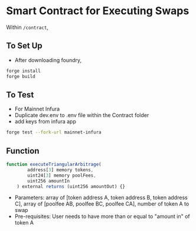 # Smart Contract for Executing Swaps

Within `/contract`,

## To Set Up
- After downloading foundry,
```bash
forge install
forge build
```

## To Test
- For Mainnet Infura
- Duplicate dev.env to .env file within the Contract folder
- add keys from infura app 

```bash
forge test --fork-url mainnet-infura
```

## Function
```typescript
function executeTriangularArbitrage(
        address[3] memory tokens,
        uint24[3] memory poolFees,
        uint256 amountIn
    ) external returns (uint256 amountOut) {}
```
- Parameters: array of [token address A, token address B, token address C], array of [poolfee AB, poolfee BC, poolfee CA], number of token A to swap 
- Pre-requisites: User needs to have more than or equal to "amount in" of token A